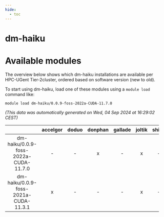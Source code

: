 ```yaml
---
hide:
  - toc
---
```


dm-haiku
========

# Available modules


The overview below shows which dm-haiku installations are available per HPC-UGent Tier-2cluster, ordered based on software version (new to old).

To start using dm-haiku, load one of these modules using a `module load` command like:

```shell
module load dm-haiku/0.0.9-foss-2022a-CUDA-11.7.0
```

*(This data was automatically generated on Wed, 04 Sep 2024 at 16:29:02 CEST)*  

| |accelgor|doduo|donphan|gallade|joltik|shinx|skitty|
| :---: | :---: | :---: | :---: | :---: | :---: | :---: | :---: |
|dm-haiku/0.0.9-foss-2022a-CUDA-11.7.0|-|-|x|-|x|-|-|
|dm-haiku/0.0.9-foss-2021a-CUDA-11.3.1|x|-|-|-|x|-|-|
